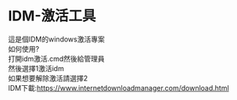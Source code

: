 # IDM-激活工具
這是個IDM的windows激活專案<br>
如何使用?<br>
打開idm激活.cmd然後給管理員<br>
然後選擇1激活idm<br>
如果想要解除激活請選擇2<br>
IDM下載:https://www.internetdownloadmanager.com/download.html
